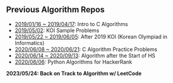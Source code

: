 ## Previous Algorithm Repos
- [2019/01/16 ~ 2019/04/17](https://github.com/fabiankmroh/jamcode): Intro to C Algorithms
- [2019/05/02](https://github.com/fabiankmroh/koiprep): KOI Sample Problems
- [2019/05/22 ~ 2019/06/05](https://github.com/fabiankmroh/jamcode2): After 2019 KOI (Korean Olympiad in Informatics)
- [2020/06/08 ~ 2020/06/21](https://github.com/fabiankmroh/calgo): C Algorithm Practice Problems
- [2020/06/14 ~ 2020/09/13](https://github.com/fabiankmroh/jamcodehs): Algorithm after the Start of HS
- [2020/06/06](https://github.com/fabiankmroh/pyalgo/): Python Algorithms for HackerRank

**2023/05/24: Back on Track to Algorithm w/ LeetCode**
